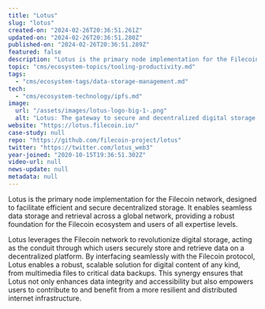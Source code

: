 ```yaml
---
title: "Lotus"
slug: "lotus"
created-on: "2024-02-26T20:36:51.261Z"
updated-on: "2024-02-26T20:36:51.280Z"
published-on: "2024-02-26T20:36:51.289Z"
featured: false
description: "Lotus is the primary node implementation for the Filecoin network, designed to facilitate efficient and secure decentralized storage."
topic: "cms/ecosystem-topics/tooling-productivity.md"
tags:
  - "cms/ecosystem-tags/data-storage-management.md"
tech:
  - "cms/ecosystem-technology/ipfs.md"
image:
  url: "/assets/images/lotus-logo-big-1-.png"
  alt: "Lotus: The gateway to secure and decentralized digital storage on the Filecoin network."
website: "https://lotus.filecoin.io/"
case-study: null
repo: "https://github.com/filecoin-project/lotus"
twitter: "https://twitter.com/lotus_web3"
year-joined: "2020-10-15T19:36:51.302Z"
video-url: null
news-update: null
metadata: null
---
```


Lotus is the primary node implementation for the Filecoin network, designed to facilitate efficient and secure decentralized storage. It enables seamless data storage and retrieval across a global network, providing a robust foundation for the Filecoin ecosystem and users of all expertise levels.

Lotus leverages the Filecoin network to revolutionize digital storage, acting as the conduit through which users securely store and retrieve data on a decentralized platform. By interfacing seamlessly with the Filecoin protocol, Lotus enables a robust, scalable solution for digital content of any kind, from multimedia files to critical data backups. This synergy ensures that Lotus not only enhances data integrity and accessibility but also empowers users to contribute to and benefit from a more resilient and distributed internet infrastructure.
